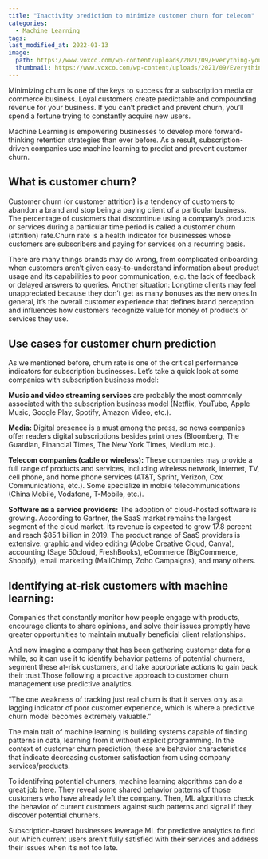 ```yaml
---
title: "Inactivity prediction to minimize customer churn for telecom"
categories:
  - Machine Learning
tags:
last_modified_at: 2022-01-13
image: 
  path: https://www.voxco.com/wp-content/uploads/2021/09/Everything-you-need-to-know-about-Customer-Churn1.jpg.webp
  thumbnail: https://www.voxco.com/wp-content/uploads/2021/09/Everything-you-need-to-know-about-Customer-Churn1.jpg.webp
---
```


Minimizing churn is one of the keys to success for a subscription media or commerce business. Loyal customers create predictable and compounding revenue for your business. If you can’t predict and prevent churn, you’ll spend a fortune trying to constantly acquire new users.

Machine Learning is empowering businesses to develop more forward-thinking retention strategies than ever before. As a result, subscription-driven companies use machine learning to predict and prevent customer churn.

## What is customer churn? ##

Customer churn (or customer attrition) is a tendency of customers to abandon a brand and stop being a paying client of a particular business. The percentage of customers that discontinue using a company’s products or services during a particular time period is called a customer churn (attrition) rate.Churn rate is a health indicator for businesses whose customers are subscribers and paying for services on a recurring basis.

There are many things brands may do wrong, from complicated onboarding when customers aren’t given easy-to-understand information about product usage and its capabilities to poor communication, e.g. the lack of feedback or delayed answers to queries. Another situation: Longtime clients may feel unappreciated because they don’t get as many bonuses as the new ones.In general, it’s the overall customer experience that defines brand perception and influences how customers recognize value for money of products or services they use.


## Use cases for customer churn prediction ##

As we mentioned before, churn rate is one of the critical performance indicators for subscription businesses. Let’s take a quick look at some companies with subscription business model:

**Music and video streaming services** are probably the most commonly associated with the subscription business model (Netflix, YouTube, Apple Music, Google Play, Spotify, Amazon Video, etc.).

**Media:** Digital presence is a must among the press, so news companies offer readers digital subscriptions besides print ones (Bloomberg, The Guardian, Financial Times, The New York Times, Medium etc.).

**Telecom companies (cable or wireless):** These companies may provide a full range of products and services, including wireless network, internet, TV, cell phone, and home phone services (AT&T, Sprint, Verizon, Cox Communications, etc.). Some specialize in mobile telecommunications (China Mobile, Vodafone, T-Mobile, etc.).

**Software as a service providers:** The adoption of cloud-hosted software is growing. According to Gartner, the SaaS market remains the largest segment of the cloud market. Its revenue is expected to grow 17.8 percent and reach $85.1 billion in 2019. The product range of SaaS providers is extensive: graphic and video editing (Adobe Creative Cloud, Canva), accounting (Sage 50cloud, FreshBooks), eCommerce (BigCommerce, Shopify), email marketing (MailChimp, Zoho Campaigns), and many others.

## Identifying at-risk customers with machine learning: ##

Companies that constantly monitor how people engage with products, encourage clients to share opinions, and solve their issues promptly have greater opportunities to maintain mutually beneficial client relationships.

And now imagine a company that has been gathering customer data for a while, so it can use it to identify behavior patterns of potential churners, segment these at-risk customers, and take appropriate actions to gain back their trust.Those following a proactive approach to customer churn management use predictive analytics. 

“The one weakness of tracking just real churn is that it serves only as a lagging indicator of poor customer experience, which is where a predictive churn model becomes extremely valuable.”

The main trait of machine learning is building systems capable of finding patterns in data, learning from it without explicit programming. In the context of customer churn prediction, these are behavior characteristics that indicate decreasing customer satisfaction from using company services/products.

To identifying potential churners, machine learning algorithms can do a great job here. They reveal some shared behavior patterns of those customers who have already left the company. Then, ML algorithms check the behavior of current customers against such patterns and signal if they discover potential churners.

Subscription-based businesses leverage ML for predictive analytics to find out which current users aren’t fully satisfied with their services and address their issues when it’s not too late.